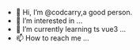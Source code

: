 - 👋 Hi, I’m @codcarry,a good person. 
- 👀 I’m interested in ...
- 🌱 I’m currently learning ts vue3 ...
- 📫 How to reach me ...

<!---
codcarry/codcarry is a ✨ special ✨ repository because its `README.md` (this file) appears on your GitHub profile.
You can click the Preview link to take a look at your changes.
--->

